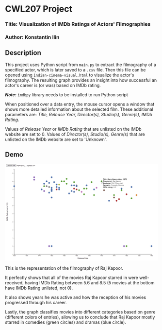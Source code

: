 # CWL207 Project
### Title: Visualization of IMDb Ratings of Actors' Filmographies

### Author: Konstantin Ilin

## Description
This project uses Python script from ``main.py`` to extract the filmography of a specified actor, which is later saved to a ``.csv`` file. Then this file can be opened using ``indian-cinema-visual.html`` to visualize the actor's filmography. The resulting graph provides an insight into how successful an actor's career is (or was) based on IMDb rating.

_**Note:**_ ``imdbpy`` library needs to be installed to run Python script

When positioned over a data entry, the mouse cursor opens a window that shows more detailed information about the selected film. These additional parameters are: _Title, Release Year, Director(s), Studio(s), Genre(s), IMDb Rating_. 

Values of _Release Year_ or _IMDb Rating_ that are unlisted on the IMDb website are set to 0. Values of _Director(s), Studio(s), Genre(s)_ that are unlisted on the IMDb website are set to 'Unknown'.

## Demo

![](images/proj.png)

This is the representation of the filmography of Raj Kapoor. 

It perfectly shows that all of the movies Raj Kapoor starred in were well-received, having IMDb Rating between 5.6 and 8.5 (5 movies at the bottom have IMDb Rating unlisted, not 0). 

It also shows years he was active and how the reception of his movies progressed through his career. 

Lastly, the graph classifies movies into different categories based on genre (different colors of entries), allowing us to conclude that Raj Kapoor mostly starred in comedies (green circles) and dramas (blue circle).
